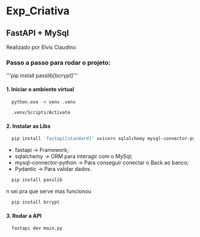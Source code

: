 # Exp_Criativa
## FastAPI + MySql
Realizado por Elvis Claudino

### Passo a passo para rodar o projeto:
'''pip install passlib[bcrypt]'''

#### 1. Iniciar o ambiente virtual
```bash
  python.exe -m venv .venv
```
```bash
  .venv/Scripts/Activate
```

#### 2. Instalar as Libs
```bash
  pip install 'fastapi[standard]' uvicorn sqlalchemy mysql-connector-python pydantic
```
- fastapi → Framework;
- sqlalchemy → ORM para interagir com o MySql;
- mysql-connector-python → Para conseguir conectar o Back ao banco;
- Pydantic → Para validar dados.
```bash
  pip install passlib
```

n sei pra que serve mas funcionou
```bash
  pip install bcrypt
```

#### 3. Rodar a API
```bash
  fastapi dev main.py
```